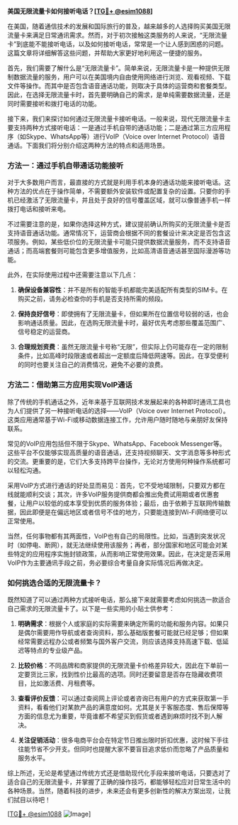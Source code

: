 **美国无限流量卡如何接听电话？[[TG💪+ @esim1088](https://t.me/s/esim1088)]**

在美国，随着通信技术的发展和国际旅行的普及，越来越多的人选择购买美国无限流量卡来满足日常通讯需求。然而，对于初次接触这类服务的人来说，“无限流量卡”到底能不能接听电话，以及如何接听电话，常常是一个让人感到困惑的问题。这篇文章将详细解答这些问题，并帮助大家更好地利用这一便捷的服务。

首先，我们需要了解什么是“无限流量卡”。简单来说，无限流量卡是一种提供无限制数据流量的服务，用户可以在美国境内自由使用网络进行浏览、观看视频、下载文件等操作。而其中是否包含语音通话功能，则取决于具体的运营商和套餐类型。因此，在选择无限流量卡时，首先要明确自己的需求，是单纯需要数据流量，还是同时需要接听和拨打电话的功能。

接下来，我们来探讨如何通过无限流量卡接听电话。一般来说，现代无限流量卡主要支持两种方式接听电话：一是通过手机自带的通话功能；二是通过第三方应用程序（如Skype、WhatsApp等）进行VoIP（Voice over Internet Protocol）语音通话。下面我们将分别介绍这两种方法的特点和适用场景。

### 方法一：通过手机自带通话功能接听

对于大多数用户而言，最直接的方式就是利用手机本身的通话功能来接听电话。这种方法的优点在于操作简单，不需要额外安装软件或配置复杂的设置。只要你的手机已经激活了无限流量卡，并且处于良好的信号覆盖区域，就可以像普通手机一样拨打电话和接听来电。

不过需要注意的是，如果你选择这种方式，建议提前确认所购买的无限流量卡是否支持语音通话功能。通常情况下，运营商会根据不同的套餐设计来决定是否包含这项服务。例如，某些低价位的无限流量卡可能只提供数据流量服务，而不支持语音通话；而高端套餐则可能包含更多增值服务，比如高清语音通话甚至国际漫游等功能。

此外，在实际使用过程中还需要注意以下几点：

1. **确保设备兼容性**：并不是所有的智能手机都能完美适配所有类型的SIM卡。在购买之前，请务必检查你的手机是否支持所需的频段。
   
2. **保持良好信号**：即使拥有了无限流量卡，但如果所在位置信号较弱的话，也会影响通话质量。因此，在选购无限流量卡时，最好优先考虑那些覆盖范围广、信号稳定的运营商。

3. **合理规划资费**：虽然无限流量卡号称“无限”，但实际上仍可能存在一定的限制条件，比如高峰时段限速或者超出一定额度后降低网速等。因此，在享受便利的同时也要关注自己的消费情况，避免不必要的浪费。

### 方法二：借助第三方应用实现VoIP通话

除了传统的手机通话之外，近年来基于互联网技术发展起来的各种即时通讯工具也为人们提供了另一种接听电话的选择——VoIP（Voice over Internet Protocol）。这类应用通常基于Wi-Fi或移动数据连接工作，允许用户随时随地与亲朋好友保持联系。

常见的VoIP应用包括但不限于Skype、WhatsApp、Facebook Messenger等。这些平台不仅能够实现高质量的语音通话，还支持视频聊天、文字消息等多种形式的交流。更重要的是，它们大多支持跨平台操作，无论对方使用何种操作系统都可以轻松沟通。

采用VoIP方式进行通话的好处显而易见：首先，它不受地域限制，只要双方都在线就能顺利交谈；其次，许多VoIP服务提供商都会推出免费试用期或者优惠套餐，让用户以较低的成本享受到优质的服务体验；最后，由于依赖于互联网传输数据，因此即便是在偏远地区或者信号不佳的地方，只要能连接到Wi-Fi网络便可以正常使用。

当然，任何事物都有其两面性，VoIP也有自己的局限性。比如，当遇到突发状况时（如停电、断网），就无法继续使用该服务；再者，部分国家和地区可能会对某些特定的应用程序实施封锁政策，从而影响正常使用效果。因此，在决定是否采用VoIP作为主要通讯手段之前，务必要综合考量自身实际情况后再做决定。

### 如何挑选合适的无限流量卡？

既然知道了可以通过两种方式接听电话，那么接下来就需要考虑如何挑选一款适合自己需求的无限流量卡了。以下是一些实用的小贴士供参考：

1. **明确需求**：根据个人或家庭的实际需要来确定所需的功能和服务内容。如果只是偶尔需要用作导航或者查询资料，那么基础版套餐可能就已经足够；但如果经常需要远程办公或者频繁与国外客户交流，则应该选择支持高速下载、低延迟等特点的专业级产品。

2. **比较价格**：不同品牌和商家提供的无限流量卡价格差异较大，因此在下单前一定要货比三家，找到性价比最高的选项。同时还要留意是否存在隐藏收费项目，比如激活费、月租费等。

3. **查看评价反馈**：可以通过查阅网上评论或者咨询已有用户的方式来获取第一手资料，看看他们对某款产品的满意度如何。尤其是关于客服态度、售后保障等方面的信息尤为重要，毕竟谁都不希望买到假货或者遇到麻烦时找不到人解决。

4. **关注促销活动**：很多电商平台会在特定节日推出限时折扣优惠，这时候下手往往能节省不少开支。但同时也提醒大家不要盲目追求低价而忽略了产品质量和服务水平。

综上所述，无论是希望通过传统方式还是借助现代化手段来接听电话，只要选对了适合自己的无限流量卡，并掌握了正确的操作技巧，都能够轻松应对日常生活中的各种场景。当然，随着科技的进步，未来还会有更多创新性的解决方案出现，让我们拭目以待吧！

[[TG💪+ @esim1088](https://t.me/s/esim1088) ![Image](https://i.postimg.cc/4NQfJmqS/Snipaste-2025-05-13-00-14-12.png)]
